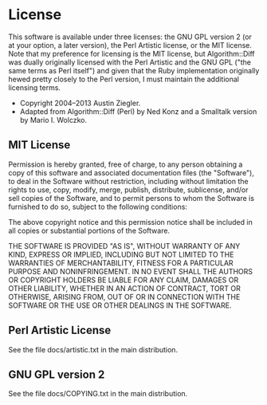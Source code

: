 # License

This software is available under three licenses: the GNU GPL version 2 (or at your option, a later
version), the Perl Artistic license, or the MIT license. Note that my preference for licensing is
the MIT license, but Algorithm::Diff was dually originally licensed with the Perl Artistic and the
GNU GPL ("the same terms as Perl itself") and given that the Ruby implementation originally hewed
pretty closely to the Perl version, I must maintain the additional licensing terms.

- Copyright 2004–2013 Austin Ziegler.
- Adapted from Algorithm::Diff (Perl) by Ned Konz and a Smalltalk version by Mario I. Wolczko.

## MIT License

Permission is hereby granted, free of charge, to any person obtaining a copy of this software and
associated documentation files (the "Software"), to deal in the Software without restriction,
including without limitation the rights to use, copy, modify, merge, publish, distribute,
sublicense, and/or sell copies of the Software, and to permit persons to whom the Software is
furnished to do so, subject to the following conditions:

The above copyright notice and this permission notice shall be included in all copies or substantial
portions of the Software.

THE SOFTWARE IS PROVIDED "AS IS", WITHOUT WARRANTY OF ANY KIND, EXPRESS OR IMPLIED, INCLUDING BUT
NOT LIMITED TO THE WARRANTIES OF MERCHANTABILITY, FITNESS FOR A PARTICULAR PURPOSE AND
NONINFRINGEMENT. IN NO EVENT SHALL THE AUTHORS OR COPYRIGHT HOLDERS BE LIABLE FOR ANY CLAIM, DAMAGES
OR OTHER LIABILITY, WHETHER IN AN ACTION OF CONTRACT, TORT OR OTHERWISE, ARISING FROM, OUT OF OR IN
CONNECTION WITH THE SOFTWARE OR THE USE OR OTHER DEALINGS IN THE SOFTWARE.

## Perl Artistic License

See the file docs/artistic.txt in the main distribution.

## GNU GPL version 2

See the file docs/COPYING.txt in the main distribution.
